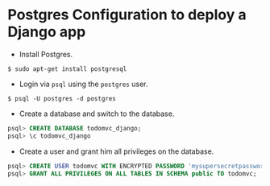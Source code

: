 # Postgres Configuration to deploy a Django app

* Install Postgres.

```shell
$ sudo apt-get install postgresql
```

* Login via `psql` using the `postgres` user.

```shell
$ psql -U postgres -d postgres
```

* Create a database and switch to the database.

```sql
psql> CREATE DATABASE todomvc_django;
psql> \c todomvc_django
```

* Create a user and grant him all privileges on the database.

```sql
psql> CREATE USER todomvc WITH ENCRYPTED PASSWORD 'mysupersecretpassword';
psql> GRANT ALL PRIVILEGES ON ALL TABLES IN SCHEMA public TO todomvc;
```

